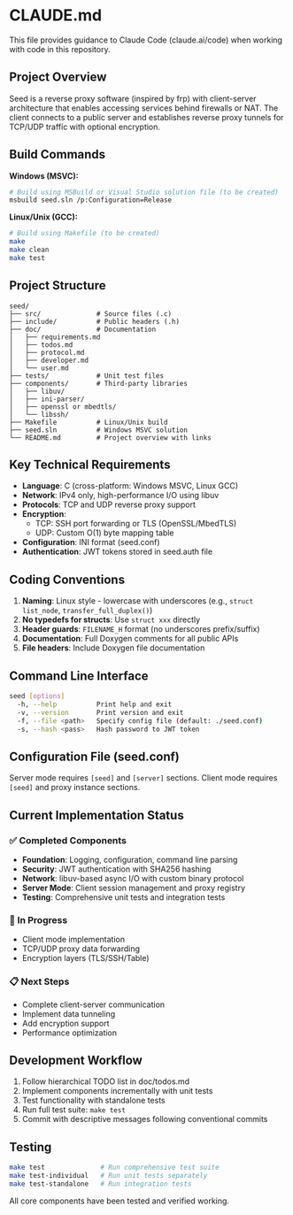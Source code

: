 # CLAUDE.md

This file provides guidance to Claude Code (claude.ai/code) when working with code in this repository.

## Project Overview

Seed is a reverse proxy software (inspired by frp) with client-server architecture that enables accessing services behind firewalls or NAT. The client connects to a public server and establishes reverse proxy tunnels for TCP/UDP traffic with optional encryption.

## Build Commands

**Windows (MSVC):**
```bash
# Build using MSBuild or Visual Studio solution file (to be created)
msbuild seed.sln /p:Configuration=Release
```

**Linux/Unix (GCC):**
```bash
# Build using Makefile (to be created)
make
make clean
make test
```

## Project Structure

```
seed/
├── src/              # Source files (.c)
├── include/          # Public headers (.h)
├── doc/              # Documentation
│   ├── requirements.md
│   ├── todos.md
│   ├── protocol.md
│   ├── developer.md
│   └── user.md
├── tests/            # Unit test files
├── components/       # Third-party libraries
│   ├── libuv/
│   ├── ini-parser/
│   ├── openssl or mbedtls/
│   └── libssh/
├── Makefile          # Linux/Unix build
├── seed.sln          # Windows MSVC solution
└── README.md         # Project overview with links
```

## Key Technical Requirements

- **Language**: C (cross-platform: Windows MSVC, Linux GCC)
- **Network**: IPv4 only, high-performance I/O using libuv
- **Protocols**: TCP and UDP reverse proxy support
- **Encryption**: 
  - TCP: SSH port forwarding or TLS (OpenSSL/MbedTLS)
  - UDP: Custom O(1) byte mapping table
- **Configuration**: INI format (seed.conf)
- **Authentication**: JWT tokens stored in seed.auth file

## Coding Conventions

1. **Naming**: Linux style - lowercase with underscores (e.g., `struct list_node`, `transfer_full_duplex()`)
2. **No typedefs for structs**: Use `struct xxx` directly
3. **Header guards**: `FILENAME_H` format (no underscores prefix/suffix)
4. **Documentation**: Full Doxygen comments for all public APIs
5. **File headers**: Include Doxygen file documentation

## Command Line Interface

```bash
seed [options]
  -h, --help          Print help and exit
  -v, --version       Print version and exit
  -f, --file <path>   Specify config file (default: ./seed.conf)
  -s, --hash <pass>   Hash password to JWT token
```

## Configuration File (seed.conf)

Server mode requires `[seed]` and `[server]` sections.
Client mode requires `[seed]` and proxy instance sections.

## Current Implementation Status

### ✅ Completed Components
- **Foundation**: Logging, configuration, command line parsing
- **Security**: JWT authentication with SHA256 hashing  
- **Network**: libuv-based async I/O with custom binary protocol
- **Server Mode**: Client session management and proxy registry
- **Testing**: Comprehensive unit tests and integration tests

### 🚧 In Progress
- Client mode implementation
- TCP/UDP proxy data forwarding
- Encryption layers (TLS/SSH/Table)

### 📋 Next Steps
- Complete client-server communication
- Implement data tunneling
- Add encryption support
- Performance optimization

## Development Workflow

1. Follow hierarchical TODO list in doc/todos.md
2. Implement components incrementally with unit tests
3. Test functionality with standalone tests  
4. Run full test suite: `make test`
5. Commit with descriptive messages following conventional commits

## Testing

```bash
make test              # Run comprehensive test suite
make test-individual   # Run unit tests separately  
make test-standalone   # Run integration tests
```

All core components have been tested and verified working.
